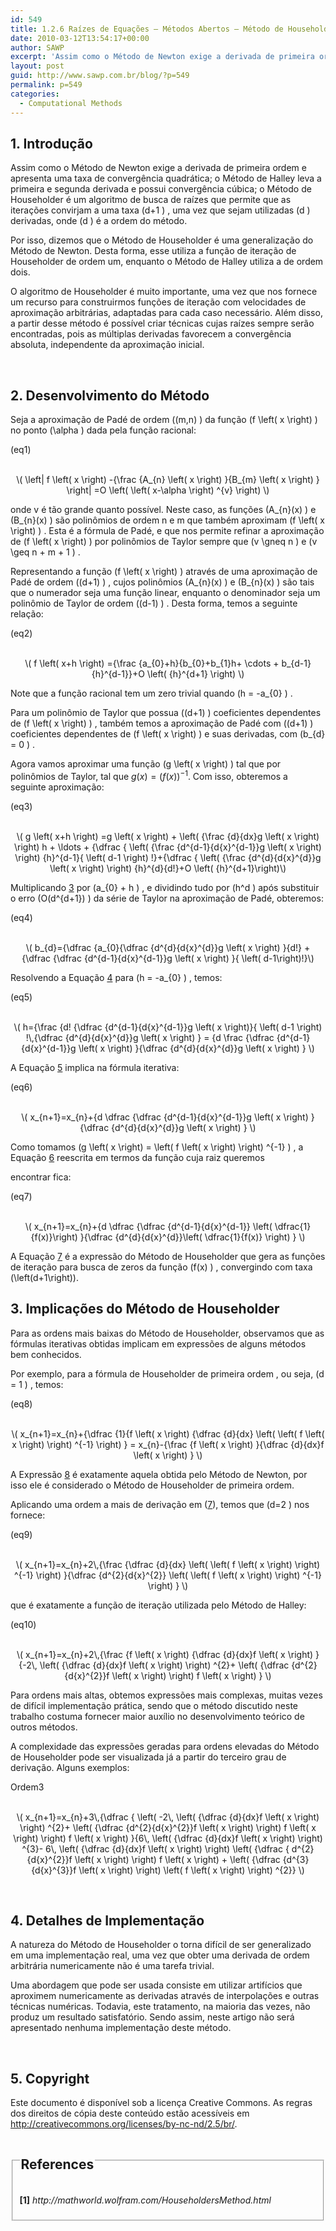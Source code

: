 ```yaml
---
id: 549
title: 1.2.6 Raízes de Equações – Métodos Abertos – Método de Householder
date: 2010-03-12T13:54:17+00:00
author: SAWP
excerpt: 'Assim como o Método de Newton exige a derivada de primeira ordem e apresenta uma taxa de convergência quadrática; o Método de Halley leva a primeira e segunda derivada e possui convergência cúbica; o Método de Householder é um algoritmo de busca de raízes que permite que as iterações convirjam a uma taxa  d+1 , uma vez que sejam utilizadas  d derivadas, onde d é a ordem do método.'
layout: post
guid: http://www.sawp.com.br/blog/?p=549
permalink: p=549
categories:
  - Computational Methods
---
```

## 1. Introdução <a name="sec1"></a> 

Assim como o Método de Newton exige a derivada de primeira ordem e apresenta uma taxa de convergência quadrática; o Método de Halley leva a primeira e segunda derivada e possui convergência cúbica; o Método de Householder é um algoritmo de busca de raízes que permite que as iterações convirjam a uma taxa \(d+1 \) , uma vez que sejam utilizadas \(d \) derivadas, onde \(d \) é a ordem do método. 

Por isso, dizemos que o Método de Householder é uma generalização do Método de Newton. Desta forma, esse utiliza a função de iteração de Householder de ordem um, enquanto o Método de Halley utiliza a de ordem dois.

O algoritmo de Householder é muito importante, uma vez que nos fornece um recurso para construirmos funções de iteração com velocidades de aproximação arbitrárias, adaptadas para cada caso necessário. Além disso, a partir desse método é possível criar técnicas cujas raízes sempre serão encontradas, pois as múltiplas derivadas favorecem a convergência absoluta, independente da aproximação inicial.

&nbsp;

## 2. Desenvolvimento do Método <a name="sec2"></a> 

Seja a aproximação de Padé de ordem \((m,n) \) da função \(f \left( x \right) \) no ponto \(\alpha \) dada pela função racional: 

<a name="eq1">(eq1)</a>
      


<center>
  <br /> \( \left| f \left( x \right) -{\frac {A_{n} \left( x \right) }{B_{m} \left( x \right) } \right| =O \left( \left( x-\alpha \right) ^{v} \right) \)<br />
</center>


    
onde v é tão grande quanto possível. Neste caso, as funções \(A\_{n}(x) \) e \(B\_{n}(x) \) são polinômios de ordem n e m que também aproximam \(f \left( x \right) \) . Esta é a fórmula de Padé, e que nos permite refinar a aproximação de \(f \left( x \right) \) por polinômios de Taylor sempre que \(v \gneq n \) e \(v \geq n + m + 1 \) . 

Representando a função \(f \left( x \right) \) através de uma aproximação de Padé de ordem \((d+1) \) , cujos polinômios \(A\_{n}(x) \) e \(B\_{n}(x) \) são tais que o numerador seja uma função linear, enquanto o denominador seja um polinômio de Taylor de ordem \((d-1) \) . Desta forma, temos a seguinte relação: 

<a name="eq2">(eq2)</a>
      


<center>
  <br /> \( f \left( x+h \right) ={\frac {a_{0}+h}{b_{0}+b_{1}h+ \cdots + b_{d-1}{h}^{d-1}}+O \left( {h}^{d+1} \right) \)<br />
</center>

Note que a função racional tem um zero trivial quando \(h = -a_{0} \) . 

Para um polinômio de Taylor que possua \((d+1) \) coeficientes dependentes de \(f \left( x \right) \) , também temos a aproximação de Padé com \((d+1) \) coeficientes dependentes de \(f \left( x \right) \) e suas derivadas, com \(b_{d} = 0 \) . 

Agora vamos aproximar uma função \(g \left( x \right) \) tal que por polinômios de Taylor, tal que $g \left( x \right) = \left( f \left( x \right) \right) ^{-1}$. Com isso, obteremos a seguinte aproximação: 

<a name="eq3">(eq3)</a>
      


<center>
  <br /> \( g \left( x+h \right) =g \left( x \right) + \left( {\frac {d}{dx}g \left( x \right) \right) h + \ldots + {\dfrac { \left( {\frac {d^{d-1}{d{x}^{d-1}}g \left( x \right) \right) {h}^{d-1}{ \left( d-1 \right) !}+{\dfrac { \left( {\frac {d^{d}{d{x}^{d}}g \left( x \right) \right) {h}^{d}{d!}+O \left( {h}^{d+1}\right)\)<br />
</center>

Multiplicando [3](#eq3) por \(a_{0} + h \) , e dividindo tudo por \(h^d \) após substituir o erro \(O(d^{d+1}) \) da série de Taylor na aproximação de Padé, obteremos: 

<a name="eq4">(eq4)</a>
      


<center>
  <br /> \( b_{d}={\dfrac {a_{0}{\dfrac {d^{d}{d{x}^{d}}g \left( x \right) }{d!} + {\dfrac {\dfrac {d^{d-1}{d{x}^{d-1}}g \left( x \right) }{ \left( d-1\right)!}\)<br />
</center>

Resolvendo a Equação [4](#eq4) para \(h = -a_{0} \) , temos: 

<a name="eq5">(eq5)</a>
      


<center>
  <br /> \( h={\frac {d! {\dfrac {d^{d-1}{d{x}^{d-1}}g \left( x \right)}{ \left( d-1 \right) !\,{\dfrac {d^{d}{d{x}^{d}}g \left( x \right) } = {d \frac {\dfrac {d^{d-1}{d{x}^{d-1}}g \left( x \right) }{\dfrac {d^{d}{d{x}^{d}}g \left( x \right) } \)<br />
</center>

A Equação [5](#eq5) implica na fórmula iterativa: 

<a name="eq6">(eq6)</a>
      


<center>
  <br /> \( x_{n+1}=x_{n}+{d \dfrac {\dfrac {d^{d-1}{d{x}^{d-1}}g \left( x \right) }{\dfrac {d^{d}{d{x}^{d}}g \left( x \right) } \)<br />
</center>

Como tomamos \(g \left( x \right) = \left( f \left( x \right) \right) ^{-1} \) , a Equação [6](#eq6) reescrita em termos da função cuja raiz queremos
    
encontrar fica: 

<a name="eq7">(eq7)</a>
      


<center>
  <br /> \( x_{n+1}=x_{n}+{d \dfrac {\dfrac {d^{d-1}{d{x}^{d-1}} \left( \dfrac{1}{f(x)}\right) }{\dfrac {d^{d}{d{x}^{d}}\left( \dfrac{1}{f(x)} \right) } \)<br />
</center>

A Equação [7](#eq7) é a expressão do Método de Householder que gera as funções de iteração para busca de zeros da função \(f(x) \) , convergindo com taxa \(\left(d+1\right)\). </p> 

## 3. Implicações do Método de Householder 

Para as ordens mais baixas do Método de Householder, observamos que as fórmulas iterativas obtidas implicam em expressões de alguns métodos bem conhecidos. 

Por exemplo, para a fórmula de Householder de primeira ordem , ou seja, \(d = 1 \) , temos: 

<a name="eq8">(eq8)</a>
      


<center>
  <br /> \( x_{n+1}=x_{n}+{\dfrac {1}{f \left( x \right) {\dfrac {d}{dx} \left( \left( f \left( x \right) \right) ^{-1} \right) } = x_{n}-{\frac {f \left( x \right) }{\dfrac {d}{dx}f \left( x \right) } \)<br />
</center>

A Expressão [8](#eq8) é exatamente aquela obtida pelo Método de Newton, por isso ele é considerado o Método de Householder de primeira ordem. 

Aplicando uma ordem a mais de derivação em ([7](#eq7)), temos que \(d=2 \) nos fornece: 

<a name="eq9">(eq9)</a>
      


<center>
  <br /> \( x_{n+1}=x_{n}+2\,{\frac {\dfrac {d}{dx} \left( \left( f \left( x \right) \right) ^{-1} \right) }{\dfrac {d^{2}{d{x}^{2}} \left( \left( f \left( x \right) \right) ^{-1} \right) } \)<br />
</center>


    
que é exatamente a função de iteração utilizada pelo Método de Halley: 

<a name="eq10">(eq10)</a>
      


<center>
  <br /> \( x_{n+1}=x_{n}+2\,{\frac {f \left( x \right) {\dfrac {d}{dx}f \left( x \right) }{-2\, \left( {\dfrac {d}{dx}f \left( x \right) \right) ^{2}+ \left( {\dfrac {d^{2}{d{x}^{2}}f \left( x \right) \right) f \left( x \right) } \)<br />
</center>

Para ordens mais altas, obtemos expressões mais complexas, muitas vezes de difícil implementação prática, sendo que o método discutido neste trabalho costuma fornecer maior auxílio no desenvolvimento teórico de outros métodos. 

A complexidade das expressões geradas para ordens elevadas do Método de Householder pode ser visualizada já a partir do terceiro grau de derivação. Alguns exemplos:
    
Ordem3
  


<center>
  <br /> \( x_{n+1}=x_{n}+3\,{\dfrac { \left( -2\, \left( {\dfrac {d}{dx}f \left( x \right) \right) ^{2}+ \left( {\dfrac {d^{2}{d{x}^{2}}f \left( x \right) \right) f \left( x \right) \right) f \left( x \right) }{6\, \left( {\dfrac {d}{dx}f \left( x \right) \right) ^{3}- 6\, \left( {\dfrac {d}{dx}f \left( x \right) \right) \left( {\dfrac { d^{2}{d{x}^{2}}f \left( x \right) \right) f \left( x \right) + \left( {\dfrac {d^{3}{d{x}^{3}}f \left( x \right) \right) \left( f \left( x \right) \right) ^{2}} \)<br />
</center>

&nbsp;

## 4. Detalhes de Implementação 

A natureza do Método de Householder o torna difícil de ser generalizado em uma implementação real, uma vez que obter uma derivada de ordem arbitrária numericamente não é uma tarefa trivial. 

Uma abordagem que pode ser usada consiste em utilizar artifícios que aproximem numericamente as derivadas através de interpolações e outras técnicas numéricas. Todavia, este tratamento, na maioria das vezes, não produz um resultado satisfatório. Sendo assim, neste artigo não será apresentado nenhuma implementação deste método. </p> 

&nbsp;

## 5. Copyright 

Este documento é disponível sob a licença Creative Commons. As regras dos direitos de cópia deste conteúdo estão acessíveis em <a href="http://creativecommons.org/licenses/by-nc-nd/2.5/br/" target="_blank">http://creativecommons.org/licenses/by-nc-nd/2.5/br/</a>. 



<fieldset>
  <legend> 
  
  <h2>
    References
  </h2></legend> 
  
  <p>
    <a name="bibitem1"><b>[1]</b> <cite>http://mathworld.wolfram.com/HouseholdersMethod.html</cite></a>
  </p>
</fieldset>
